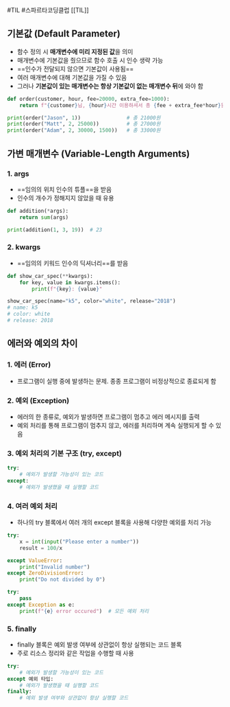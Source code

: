 #TIL #스파르타코딩클럽 [[TIL]]

## 기본값 (Default Parameter)
- 함수 정의 시 **매개변수에 미리 지정된 값**을 의미
- 매개변수에 기본값을 줬으므로 함수 호출 시 인수 생략 가능
- ==인수가 전달되지 않으면 기본값이 사용됨==
- 여러 매개변수에 대해 기본값을 가질 수 있음
- 그러나 **기본값이 있는 매개변수는 항상 기본값이 없는 매개변수 뒤**에 와야 함

```python
def order(customer, hour, fee=20000, extra_fee=1000):
	return f"{customer}님, {hour}시간 이용하셔서 총 {fee + extra_fee*hour}원 입니다."

print(order("Jason", 1))               # 총 21000원
print(order("Matt", 2, 25000))         # 총 27000원
print(order("Adam", 2, 30000, 1500))   # 총 33000원
```




## 가변 매개변수 (Variable-Length Arguments)
### 1. args
- ==임의의 위치 인수의 튜플==을 받음
- 인수의 개수가 정해지지 않았을 때 유용

```python
def addition(*args):
	return sum(args)

print(addition(1, 3, 19))  # 23
```


### 2. kwargs
- ==임의의 키워드 인수의 딕셔너리==를 받음

```python
def show_car_spec(**kwargs):
	for key, value in kwargs.items():
		print(f"{key}: {value}"

show_car_spec(name="k5", color="white", release="2018")
# name: k5
# color: white
# release: 2018
```




## 에러와 예외의 차이
### 1. 에러 (Error)
- 프로그램이 실행 중에 발생하는 문제. 종종 프로그램이 비정상적으로 종료되게 함


### 2. 예외 (Exception)
- 에러의 한 종류로, 예외가 발생하면 프로그램이 멈추고 에러 메시지를 출력
- 예외 처리를 통해 프로그램이 멈추지 않고, 에러를 처리하며 계속 실행되게 할 수 있음


### 3. 예외 처리의 기본 구조 (try, except)

```python
try:
	# 예외가 발생할 가능성이 있는 코드
except:
	# 예외가 발생했을 때 실행할 코드
```


### 4. 여러 예외 처리
- 하나의 try 블록에서 여러 개의 except 블록을 사용해 다양한 예외를 처리 가능

```python
try:
	x = int(input("Please enter a number"))
	result = 100/x

except ValueError:
	print("Invalid number")
except ZeroDivisionError:
	print("Do not divided by 0")
```
```python
try:
	pass
except Exception as e:
	print(f"{e} error occured")  # 모든 예외 처리
```


### 5. finally
- finally 블록은 예외 발생 여부에 상관없이 항상 실행되는 코드 블록
- 주로 리소스 정리와 같은 작업을 수행할 때 사용

```python
try:
	# 예외가 발생할 가능성이 있는 코드
except 예외 타입:
	# 예외가 발생했을 때 실행할 코드
finally:
	# 예외 발생 여부와 상관없이 항상 실행할 코드
```

